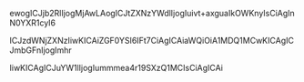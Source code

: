 ewogICJjb2RlIjogMjAwLAogICJtZXNzYWdlIjogIuivt+axguaIkOWKnyIsCiAgInN0YXR1cyI6

ICJzdWNjZXNzIiwKICAiZGF0YSI6IFt7CiAgICAiaWQiOiA1MDQ1MCwKICAgICJmbGFnIjogImhr

IiwKICAgICJuYW1lIjogIummmea4r19SXzQ1MCIsCiAgICAi
